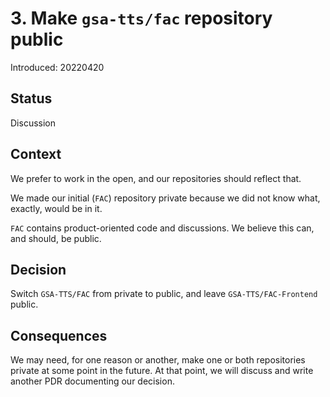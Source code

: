 # 3. Make `gsa-tts/fac` repository public

Introduced: 20220420

## Status

Discussion

## Context

We prefer to work in the open, and our repositories should reflect that.

We made our initial (`FAC`) repository private because we did not know what, exactly, would be in it.

`FAC` contains product-oriented code and discussions. We believe this can, and should, be public. 

## Decision

Switch `GSA-TTS/FAC` from private to public, and leave `GSA-TTS/FAC-Frontend` public. 

## Consequences

We may need, for one reason or another, make one or both repositories private at some point in the future. At that point, we will discuss and write another PDR documenting our decision.

